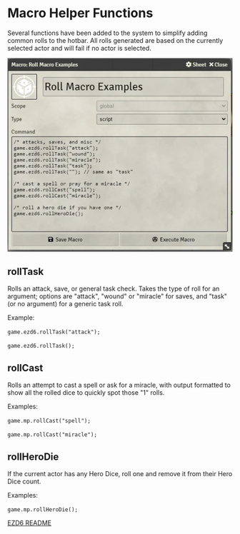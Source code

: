 # Macro Helper Functions

Several functions have been added to the system to simplify adding common rolls to the hotbar.  All rolls generated are based on the currently selected actor and will fail if no actor is selected.

![Macro Examples](/doc-images/Roll%20Macro%20Examples.webp)

## rollTask
Rolls an attack, save, or general task check.  Takes the type of roll for an argument; options are "attack", "wound" or "miracle" for saves, and "task" (or no argument) for a generic task roll.


Example:

`game.ezd6.rollTask("attack");`

`game.ezd6.rollTask();`


## rollCast
Rolls an attempt to cast a spell or ask for a miracle, with output formatted to show all the rolled dice to quickly spot those "1" rolls.

Examples:

`game.mp.rollCast("spell");`

`game.mp.rollCast("miracle");`



## rollHeroDie
If the current actor has any Hero Dice, roll one and remove it from their Hero Dice count.

Examples:

`game.mp.rollHeroDie();`


[EZD6 README](README.md)
